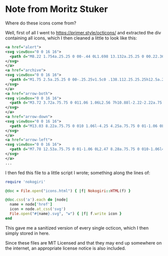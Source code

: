 # Note from Moritz Stuker

Where do these icons come from?

Well, first of all I went to https://primer.style/octicons/ and extracted the div containing all icons, which I then cleaned a little to look like this:

```xml
<a href="alert">
<svg viewBox="0 0 16 16">
  <path d="M8.22 1.754a.25.25 0 00-.44 0L1.698 13.132a.25.25 0 00.22.368h12.164a.25.25 0 00.22-.368L8.22 1.754zm-1.763-.707c.659-1.234 2.427-1.234 3.086 0l6.082 11.378A1.75 1.75 0 0114.082 15H1.918a1.75 1.75 0 01-1.543-2.575L6.457 1.047zM9 11a1 1 0 11-2 0 1 1 0 012 0zm-.25-5.25a.75.75 0 00-1.5 0v2.5a.75.75 0 001.5 0v-2.5z"/>
</svg>
</a>
<a href="archive">
<svg viewBox="0 0 16 16">
  <path d="M1.75 2.5a.25.25 0 00-.25.25v1.5c0 .138.112.25.25.25h12.5a.25.25 0 00.25-.25v-1.5a.25.25 0 00-.25-.25H1.75zM0 2.75C0 1.784.784 1 1.75 1h12.5c.966 0 1.75.784 1.75 1.75v1.5A1.75 1.75 0 0114.25 6H1.75A1.75 1.75 0 010 4.25v-1.5zM1.75 7a.75.75 0 01.75.75v5.5c0 .138.112.25.25.25h10.5a.25.25 0 00.25-.25v-5.5a.75.75 0 111.5 0v5.5A1.75 1.75 0 0113.25 15H2.75A1.75 1.75 0 011 13.25v-5.5A.75.75 0 011.75 7zm4.5 1a.75.75 0 000 1.5h3.5a.75.75 0 100-1.5h-3.5z"/>
</svg>
</a>
<a href="arrow-both">
<svg viewBox="0 0 16 16">
  <path d="M3.72 3.72a.75.75 0 011.06 1.06L2.56 7h10.88l-2.22-2.22a.75.75 0 011.06-1.06l3.5 3.5a.75.75 0 010 1.06l-3.5 3.5a.75.75 0 11-1.06-1.06l2.22-2.22H2.56l2.22 2.22a.75.75 0 11-1.06 1.06l-3.5-3.5a.75.75 0 010-1.06l3.5-3.5z"/>
</svg>
</a>
<a href="arrow-down">
<svg viewBox="0 0 16 16">
  <path d="M13.03 8.22a.75.75 0 010 1.06l-4.25 4.25a.75.75 0 01-1.06 0L3.47 9.28a.75.75 0 011.06-1.06l2.97 2.97V3.75a.75.75 0 011.5 0v7.44l2.97-2.97a.75.75 0 011.06 0z"/>
</svg>
</a>
<a href="arrow-left">
<svg viewBox="0 0 16 16">
  <path d="M7.78 12.53a.75.75 0 01-1.06 0L2.47 8.28a.75.75 0 010-1.06l4.25-4.25a.75.75 0 011.06 1.06L4.81 7h7.44a.75.75 0 010 1.5H4.81l2.97 2.97a.75.75 0 010 1.06z"/>
</svg>
</a>
...
```

I then fed this file to a little script I wrote; something along the lines of:

```ruby
require 'nokogiri'

@doc = File.open("icons.html") { |f| Nokogiri::HTML(f) }

@doc.css('a').each do |node|
  name = node['href']
  icon = node.at_css('svg')
  File.open("#{name}.svg", "w") { |f| f.write icon }
end
```

This gave me a sanitized version of every single octicon, which I then simply stored in here.

Since these files are MIT Licensed and that they may end up somewhere on the internet, an appropriate license notice is also included.
